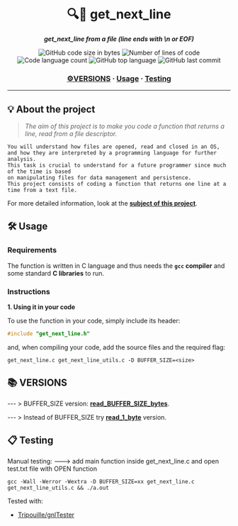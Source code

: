 <h1 align="center">
	🔍📖 get_next_line
</h1>

<p align="center">
	<b><i>get_next_line from a file (line ends with \n or EOF)</i></b><br>
</p>

<p align="center">
	<img alt="GitHub code size in bytes" src="https://img.shields.io/github/languages/code-size/jblackiex/42_get_next_line?color=lightblue" />
	<img alt="Number of lines of code" src="https://img.shields.io/tokei/lines/github/jblackiex/42_get_next_line?color=critical" />
	<img alt="Code language count" src="https://img.shields.io/github/languages/count/jblackiex/42_get_next_line?color=yellow" />
	<img alt="GitHub top language" src="https://img.shields.io/github/languages/top/jblackiex/42_get_next_line?color=black" />
	<img alt="GitHub last commit" src="https://img.shields.io/github/last-commit/jblackiex/42_get_next_line?color=green" />
</p>

<h3 align="center">
	<a href="#-VERSIONS">⚙️VERSIONS</a>
	<span> · </span>
	<a href="#%EF%B8%8F-usage">Usage</a>
	<span> · </span>
	<a href="#-testing">Testing</a>
</h3>

---

## 💡 About the project

> _The aim of this project is to make you code a function that returns a line, read from a file descriptor._

	You will understand how files are opened, read and closed in an OS,
	and how they are interpreted by a programming language for further analysis.
	This task is crucial to understand for a future programmer since much of the time is based
	on manipulating files for data management and persistence.
	This project consists of coding a function that returns one line at a time from a text file.

For more detailed information, look at the [**subject of this project**](https://github.com/jblackiex/42_get_next_line/blob/main/get_next_line_subject.pdf).


## 🛠️ Usage

### Requirements

The function is written in C language and thus needs the **`gcc` compiler** and some standard **C libraries** to run.

### Instructions

**1. Using it in your code**

To use the function in your code, simply include its header:

```C
#include "get_next_line.h"
```

and, when compiling your code, add the source files and the required flag:

```shell
get_next_line.c get_next_line_utils.c -D BUFFER_SIZE=<size>
```
## 📚 VERSIONS

--- > BUFFER_SIZE version: [**read_BUFFER_SIZE_bytes**](https://github.com/jblackiex/42_get_next_line/tree/main/read_BUFFER_SIZE_bytes).

--- > Instead of BUFFER_SIZE try [**read_1_byte**](https://github.com/jblackiex/42_get_next_line/tree/main/read_1_byte) version.


## 📋 Testing

Manual testing:
  ---> add main function inside get_next_line.c and open test.txt file with OPEN function
```shell
gcc -Wall -Werror -Wextra -D BUFFER_SIZE=xx get_next_line.c get_next_line_utils.c && ./a.out
```

Tested with:

* [Tripouille/gnlTester](https://github.com/Tripouille/gnlTester)
